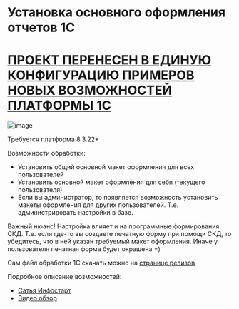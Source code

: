 # Установка основного оформления отчетов 1С
# [ПРОЕКТ ПЕРЕНЕСЕН В ЕДИНУЮ КОНФИГУРАЦИЮ ПРИМЕРОВ НОВЫХ ВОЗМОЖНОСТЕЙ ПЛАТФОРМЫ 1С](https://github.com/SeiOkami/ExamplesOneS)

![image](https://github.com/SeiOkami/ReportsAppearanceManagerOneS/assets/42138875/6b905955-711d-442c-9a99-748286c2bb56)

Требуется платформа 8.3.22+

Возможности обработки:
- Установить общий основной макет оформления для всех пользователей
- Установить основной макет оформления для себя (текущего пользователя)
- Если вы администратор, то появляется возможность установить макеты оформления для других пользователей. Т.е. администрировать настройки в базе.

Важный нюанс! Настройка влияет и на программные формирования СКД. Т.е. если где-то вы создаете печатную форму при помощи СКД, то убедитесь, что в ней указан требуемый макет оформления. Иначе у пользователя печатная форма будет окрашена =)

Сам файл обработки 1С скачать можно на [странице релизов](https://github.com/SeiOkami/ReportsAppearanceManagerOneS/releases)

Подробное описание возможностей: 
- [Сатья Инфостарт](https://infostart.ru/public/1870559/?ref=1159)
- [Видео обзор](https://youtu.be/pBwMNClfiB8)
